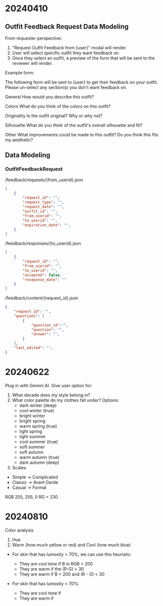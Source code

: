 # 20240410

##  Outfit Feedback Request Data Modeling

From requester perspective:
1. "Request Outfit Feedback from {user}" modal will render.
2. User will select specific outfit they want feedback on
3. Once they select an outfit, a preview of the form that will be sent to the reviewer will render. 

Example form:

The following form will be sent to {user} to get their feedback on your outfit. Please un-select any section(s) you don't want feedback on.

General
How would you describe this outfit? 

Colors
What do you think of the colors on this outfit? 

Originality 
Is the outfit original? Why or why not?

Silhouette
What do you think of the outfit's overall silhouette and fit? 

Other
What improvements could be made to this outfit?
Do you think this fits my aesthetic? 


## Data Modeling


### OutfitFeedbackRequest 
/feedback/requests/{from_userid}.json

``` json
[
    {
        "request_id": "",
        "request_type": "",
        "request_date": "",
        "outfit_id": "",
        "from_userid": "",
        "to_userid": "",
        "expiration_date": "",
    }
]
```

/feedback/responses/{to_userid}.json
``` json 
[
    {
        "request_id": "",
        "from_userid": "",
        "to_userid": "",
        "accepted": false,
        "reseponse_date": ""
    }
]
```

/feedback/content/{request_id}.json 
``` json 
{
    "request_id": "",
    "questions": [ 
        {
            "question_id":"",
            "question": "",
            "answer": "",
        }
    ],
    "last_edited": "",
}


```


# 20240622

Plug in with Gemini AI. Give user option for:
1. What decade does my style belong in?
2. What color palette do my clothes fall under? Options:
   - dark winter (deep)
   - cool winter (true)
   - bright winter
   - bright spring
   - warm spring (true)
   - light spring
   - light summer
   - cool summer (true)
   - soft summer
   - soft autumn 
   - warm autumn (true)
   - dark autumn (deep)
3. Scales:
  - Simple -> Complicated 
  - Classic -> Avant Garde
  - Casual -> Formal 


RGB 255, 255, 0 
RG < 230 

# 20240810

Color analysis
1. Hue 
2. Warm (how much yellow or red) and Cool (how much blue)
- For skin that has lumosity > 70%, we can use this heurisitc:
  - They are cool tone if B in RGB > 200
  - They are warm if the (R-G) < 30 
  - They are warm if B < 200  and (R - G) < 30 


- For skin that has lumosity < 70%:
  - They are cool tone if 
  - They are warm if 


